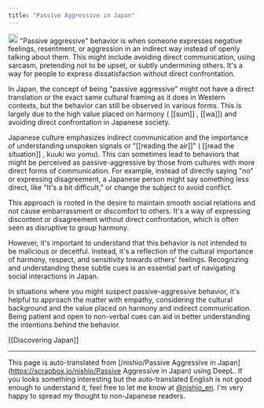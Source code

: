 ```yaml
---
title: "Passive Aggressive in Japan"
---
```


<img src='https://scrapbox.io/api/pages/nishio-en/Discovering Japan/icon' alt='Discovering Japan.icon' height="19.5"/>
"Passive aggressive" behavior is when someone expresses negative feelings, resentment, or aggression in an indirect way instead of openly talking about them. This might include avoiding direct communication, using sarcasm, pretending not to be upset, or subtly undermining others. It's a way for people to express dissatisfaction without direct confrontation.

In Japan, the concept of being "passive aggressive" might not have a direct translation or the exact same cultural framing as it does in Western contexts, but the behavior can still be observed in various forms. This is largely due to the high value placed on harmony ( [[sum]] , [[wa]]) and avoiding direct confrontation in Japanese society.

Japanese culture emphasizes indirect communication and the importance of understanding unspoken signals or "[[reading the air]]" ( [[read the situation]] , kuuki wo yomu). This can sometimes lead to behaviors that might be perceived as passive-aggressive by those from cultures with more direct forms of communication. For example, instead of directly saying "no" or expressing disagreement, a Japanese person might say something less direct, like "It's a bit difficult," or change the subject to avoid conflict.

This approach is rooted in the desire to maintain smooth social relations and not cause embarrassment or discomfort to others. It's a way of expressing discontent or disagreement without direct confrontation, which is often seen as disruptive to group harmony.

However, it's important to understand that this behavior is not intended to be malicious or deceitful. Instead, it's a reflection of the cultural importance of harmony, respect, and sensitivity towards others' feelings. Recognizing and understanding these subtle cues is an essential part of navigating social interactions in Japan.

In situations where you might suspect passive-aggressive behavior, it's helpful to approach the matter with empathy, considering the cultural background and the value placed on harmony and indirect communication. Being patient and open to non-verbal cues can aid in better understanding the intentions behind the behavior.

[[Discovering Japan]]

---
This page is auto-translated from [/nishio/Passive Aggressive in Japan](https://scrapbox.io/nishio/Passive Aggressive in Japan) using DeepL. If you looks something interesting but the auto-translated English is not good enough to understand it, feel free to let me know at [@nishio_en](https://twitter.com/nishio_en). I'm very happy to spread my thought to non-Japanese readers.